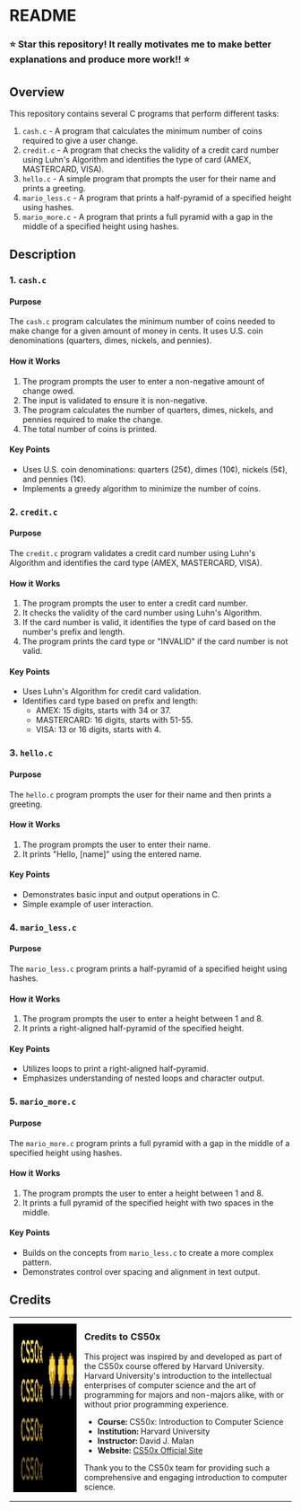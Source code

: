 # README

### ⭐️ **Star this repository! It really motivates me to make better explanations and produce more work!!** ⭐️

## Overview

This repository contains several C programs that perform different tasks:
1. `cash.c` - A program that calculates the minimum number of coins required to give a user change.
2. `credit.c` - A program that checks the validity of a credit card number using Luhn's Algorithm and identifies the type of card (AMEX, MASTERCARD, VISA).
3. `hello.c` - A simple program that prompts the user for their name and prints a greeting.
4. `mario_less.c` - A program that prints a half-pyramid of a specified height using hashes.
5. `mario_more.c` - A program that prints a full pyramid with a gap in the middle of a specified height using hashes.

## Description

### 1. `cash.c`

#### Purpose

The `cash.c` program calculates the minimum number of coins needed to make change for a given amount of money in cents. It uses U.S. coin denominations (quarters, dimes, nickels, and pennies).

#### How it Works

1. The program prompts the user to enter a non-negative amount of change owed.
2. The input is validated to ensure it is non-negative.
3. The program calculates the number of quarters, dimes, nickels, and pennies required to make the change.
4. The total number of coins is printed.

#### Key Points

- Uses U.S. coin denominations: quarters (25¢), dimes (10¢), nickels (5¢), and pennies (1¢).
- Implements a greedy algorithm to minimize the number of coins.

### 2. `credit.c`

#### Purpose

The `credit.c` program validates a credit card number using Luhn's Algorithm and identifies the card type (AMEX, MASTERCARD, VISA).

#### How it Works

1. The program prompts the user to enter a credit card number.
2. It checks the validity of the card number using Luhn's Algorithm.
3. If the card number is valid, it identifies the type of card based on the number's prefix and length.
4. The program prints the card type or "INVALID" if the card number is not valid.

#### Key Points

- Uses Luhn's Algorithm for credit card validation.
- Identifies card type based on prefix and length:
  - AMEX: 15 digits, starts with 34 or 37.
  - MASTERCARD: 16 digits, starts with 51-55.
  - VISA: 13 or 16 digits, starts with 4.

### 3. `hello.c`

#### Purpose

The `hello.c` program prompts the user for their name and then prints a greeting.

#### How it Works

1. The program prompts the user to enter their name.
2. It prints "Hello, [name]" using the entered name.

#### Key Points

- Demonstrates basic input and output operations in C.
- Simple example of user interaction.

### 4. `mario_less.c`

#### Purpose

The `mario_less.c` program prints a half-pyramid of a specified height using hashes.

#### How it Works

1. The program prompts the user to enter a height between 1 and 8.
2. It prints a right-aligned half-pyramid of the specified height.

#### Key Points

- Utilizes loops to print a right-aligned half-pyramid.
- Emphasizes understanding of nested loops and character output.

### 5. `mario_more.c`

#### Purpose

The `mario_more.c` program prints a full pyramid with a gap in the middle of a specified height using hashes.

#### How it Works

1. The program prompts the user to enter a height between 1 and 8.
2. It prints a full pyramid of the specified height with two spaces in the middle.

#### Key Points

- Builds on the concepts from `mario_less.c` to create a more complex pattern.
- Demonstrates control over spacing and alignment in text output.

## Credits

<table>
  <tr>
    <td><img src="images/CS50x_logo.png" alt="CS50 Logo" width="800" height="300"></td>
    <td>
      <h3>Credits to CS50x</h3>
      <p>This project was inspired by and developed as part of the CS50x course offered by Harvard University. Harvard University's introduction to the intellectual enterprises of computer science and the art of programming for majors and non-majors alike, with or without prior programming experience.</p>
      <ul>
        <li><strong>Course:</strong> CS50x: Introduction to Computer Science</li>
        <li><strong>Institution:</strong> Harvard University</li>
        <li><strong>Instructor:</strong> David J. Malan</li>
        <li><strong>Website:</strong> <a href="https://cs50.harvard.edu/x/2024/">CS50x Official Site</a></li>
      </ul>
      <p>Thank you to the CS50x team for providing such a comprehensive and engaging introduction to computer science.</p>
    </td>
  </tr>
</table>

